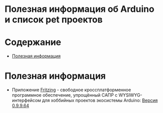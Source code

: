 <h1>Полезная информация об Arduino и список pet проектов</h1>

<h1>Содержание</h1>

- [Полезная информация](#полезная-информация)


# Полезная информация

- Приложение [Fritzing](https://fritzing.org/) - свободное кроссплатформенное программное обеспечение, упрощённый САПР с WYSIWYG-интерфейсом для хоббийных проектов экосистемы Arduino: [Версия 0.9.9.64](../files/Fritzing-0.9.9.64.pc-Compiled-Build-main.zip) 

